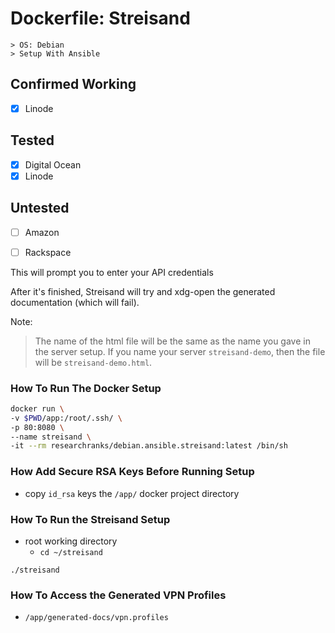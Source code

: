 # Dockerfile: Streisand 
	> OS: Debian 
	> Setup With Ansible

## Confirmed Working

- [x] Linode

## Tested

- [x] Digital Ocean
- [x] Linode

## Untested
- [ ] Amazon
- [ ] Rackspace


This will prompt you to enter your API credentials

After it's finished, Streisand will try and xdg-open the generated documentation (which will fail).

Note:
> The name of the html file will be the same as the name you gave in the server setup. If you name your server `streisand-demo`, then the file will be `streisand-demo.html`.


### How To Run The Docker Setup ###

```bash
docker run \
-v $PWD/app:/root/.ssh/ \
-p 80:8080 \
--name streisand \
-it --rm researchranks/debian.ansible.streisand:latest /bin/sh
```

### How Add Secure RSA Keys Before Running Setup ###

 - copy ``id_rsa`` keys the ``/app/`` docker project directory


### How To Run the Streisand Setup ###

 - root working directory
     - `cd ~/streisand`

```
./streisand
```


### How To Access the Generated VPN Profiles ###

 - ``/app/generated-docs/vpn.profiles``


